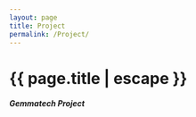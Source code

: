 ```yaml
---
layout: page
title: Project
permalink: /Project/
---
```


<h1 class="page-title">{{ page.title | escape }}</h1>

<div class="section">
    <h5> Gemmatech Project</h5>
</div>
       
